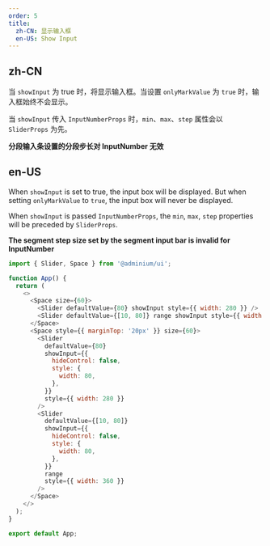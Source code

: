 ```yaml
---
order: 5
title:
  zh-CN: 显示输入框
  en-US: Show Input
---
```


## zh-CN

当 `showInput` 为 true 时，将显示输入框。当设置 `onlyMarkValue` 为 `true` 时，输入框始终不会显示。

当 `showInput` 传入 `InputNumberProps` 时，`min`、`max`、`step` 属性会以 `SliderProps` 为先。

**分段输入条设置的分段步长对 InputNumber 无效**

## en-US

When `showInput` is set to true, the input box will be displayed. But when setting `onlyMarkValue` to `true`, the input box will never be displayed.

When `showInput` is passed `InputNumberProps`, the `min`, `max`, `step` properties will be preceded by `SliderProps`.

**The segment step size set by the segment input bar is invalid for InputNumber**

```js
import { Slider, Space } from '@adminium/ui';

function App() {
  return (
    <>
      <Space size={60}>
        <Slider defaultValue={80} showInput style={{ width: 280 }} />
        <Slider defaultValue={[10, 80]} range showInput style={{ width: 360 }} />
      </Space>
      <Space style={{ marginTop: '20px' }} size={60}>
        <Slider
          defaultValue={80}
          showInput={{
            hideControl: false,
            style: {
              width: 80,
            },
          }}
          style={{ width: 280 }}
        />
        <Slider
          defaultValue={[10, 80]}
          showInput={{
            hideControl: false,
            style: {
              width: 80,
            },
          }}
          range
          style={{ width: 360 }}
        />
      </Space>
    </>
  );
}

export default App;
```
